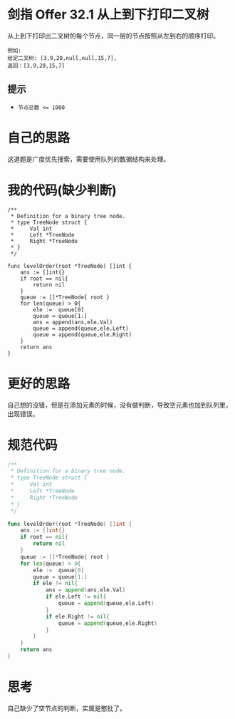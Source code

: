 # 剑指 Offer 32.1 从上到下打印二叉树

从上到下打印出二叉树的每个节点，同一层的节点按照从左到右的顺序打印。

```
例如:
给定二叉树: [3,9,20,null,null,15,7],
返回：[3,9,20,15,7]
```

## 提示

- `节点总数 <= 1000`

# 自己的思路

这道题是广度优先搜索，需要使用队列的数据结构来处理。

# 我的代码(缺少判断)

```
/**
 * Definition for a binary tree node.
 * type TreeNode struct {
 *     Val int
 *     Left *TreeNode
 *     Right *TreeNode
 * }
 */

func levelOrder(root *TreeNode) []int {
    ans := []int{}
    if root == nil{
        return nil
    }
    queue := []*TreeNode{ root }
    for len(queue) > 0{
        ele :=  queue[0]
        queue = queue[1:]
        ans = append(ans,ele.Val)
        queue = append(queue,ele.Left)
        queue = append(queue,ele.Right)
    }
    return ans
}
```

# 更好的思路

自己想的没错，但是在添加元素的时候，没有做判断，导致空元素也加到队列里，出现错误。

# 规范代码

```go
/**
 * Definition for a binary tree node.
 * type TreeNode struct {
 *     Val int
 *     Left *TreeNode
 *     Right *TreeNode
 * }
 */

func levelOrder(root *TreeNode) []int {
    ans := []int{}
    if root == nil{
        return nil
    }
    queue := []*TreeNode{ root }
    for len(queue) > 0{
        ele :=  queue[0]
        queue = queue[1:]
        if ele != nil{
            ans = append(ans,ele.Val)
            if ele.Left != nil{
                queue = append(queue,ele.Left)
            }
            if ele.Right != nil{
                queue = append(queue,ele.Right)
            }
        }
    }
    return ans
}
```

# 思考

自己缺少了空节点的判断，实属是憨批了。